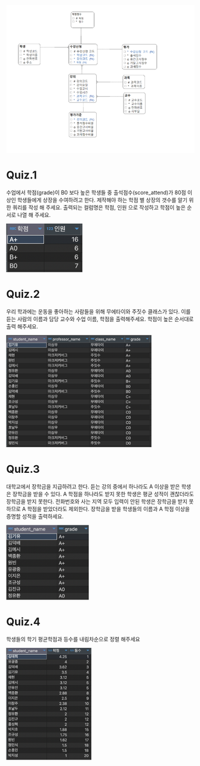 <img src=./image.png>

# Quiz.1

수업에서 학점(grade)이 B0 보다 높은 학생들 중 출석점수(score_attend)가 80점 이상인 학생들에게 상장을 수여하려고 한다.
제작해야 하는 학점 별 상장의 갯수를 알기 위한 쿼리를 작성 해 주세요.
출력되는 컬럼명은 학점, 인원 으로 작성하고 학점이 높은 순서로 나열 해 주세요.

<img src=./q1.png height = 130px>

# Quiz.2
우리 학과에는 운동을 좋아하는 사람들을 위해 무에타이와 주짓수 클래스가 있다.
이를 듣는 사람의 이름과 담당 교수와 수업 이름, 학점을 출력해주세요. 학점이 높은 순서대로 출력 해주세요.

 <img src=./q2.png height = 300px>

# Quiz.3
대학교에서 장학금을 지급하려고 한다. 듣는 강의 중에서 하나라도 A 이상을 받은 학생은 장학금을 받을 수 있다.
A 학점을 하나라도 받지 못한 학생은 평균 성적이 괜찮더라도 장학금을 받지 못한다.
전화번호와 사는 지역 모두 입력이 안된 학생은 장학금을 받지 못하므로 A 학점을 받았더라도 제외한다.
장학금을 받을 학생들의 이름과 A 학점 이상을 증명할 성적을 출력하세요.
 
  <img src=./q3.png height = 200px>


 # Quiz.4
 학생들의 학기 평균학점과 등수를 내림차순으로 정렬 해주세요
 
 <img src=./q4.png height = 300px>
 